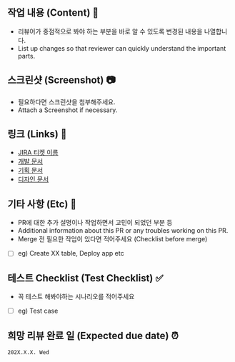 ## 작업 내용 (Content) 📝

- 리뷰어가 중점적으로 봐야 하는 부분을 바로 알 수 있도록 변경된 내용을 나열합니다.
- List up changes so that reviewer can quickly understand the important parts.

## 스크린샷 (Screenshot) 📷

- 필요하다면 스크린샷을 첨부해주세요.
- Attach a Screenshot if necessary.

## 링크 (Links) 🔗

- [JIRA 티켓 이름](https://dramancompany.atlassian.net/browse/PCWEB-)
- [개발 문서](https://dramancompany.atlassian.net/wiki/)
- [기획 문서](https://dramancompany.atlassian.net/wiki/)
- [디자인 문서](https://dramancompany.atlassian.net/wiki/)

## 기타 사항 (Etc) 🔖

- PR에 대한 추가 설명이나 작업하면서 고민이 되었던 부분 등
- Additional information about this PR or any troubles working on this PR.
- Merge 전 필요한 작업이 있다면 적어주세요 (Checklist before merge)
- [ ] eg) Create XX table, Deploy app etc

## 테스트 Checklist (Test Checklist) ✅

- 꼭 테스트 해봐야하는 시나리오를 적어주세요
- [ ] eg) Test case

## 희망 리뷰 완료 일 (Expected due date) ⏰

`202X.X.X. Wed`

